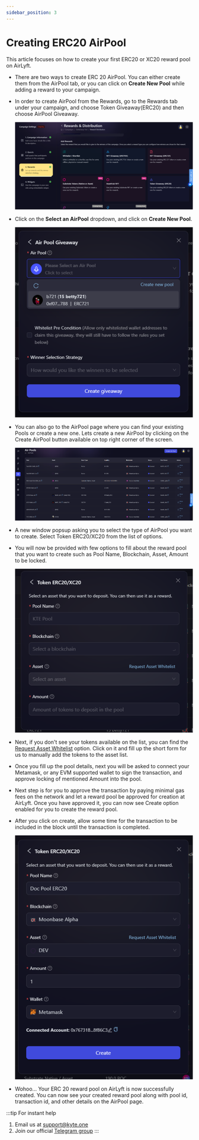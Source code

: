 ```yaml
---
sidebar_position: 3
---
```


# Creating ERC20 AirPool

This article focuses on how to create your first ERC20 or XC20 reward pool on AirLyft.

- There are two ways to create ERC 20 AirPool. You can either create them from the AirPool tab, or you can click on **Create New Pool** while adding a reward to your campaign.

- In order to create AirPool from the Rewards, go to the Rewards tab under your campaign, and choose Token Giveaway(ERC20) and then choose AirPool Giveaway.

    ![AirPool from Rewards Tab](../images/rewardstab.png)

- Click on the **Select an AirPool** dropdown, and click on **Create New Pool**.

    ![Create New Pool](../images/createnewpool.png)

- You can also go to the AirPool page where you can find your existing Pools or create a new one. Lets create a new AirPool by clicking on the Create AirPool button available on top right corner of the screen.

    ![create pool](../images/airpoolcreate.png)

- A new window popsup asking you to select the type of AirPool you want to create. Select Token ERC20/XC20 from the list of options.

- You will now be provided with few options to fill about the reward pool that you want to create such as Pool Name, Blockchain, Asset, Amount to be locked.

    ![Pool Details ERC20](../images/airpool20details.png)

- Next, if you don't see your tokens available on the list, you can find the [Request Asset Whitelist](https://docs.google.com/forms/d/e/1FAIpQLSdmdE3BmNwWQ1kZbKZqFzzRoBX38ltecXiSjuS5VEthwH28Yw/viewform) option. Click on it and fill up the short form for us to manually add the tokens to the asset list.

- Once you fill up the pool details, next you will be asked to connect your Metamask, or any EVM supported wallet to sign the transaction, and approve locking of mentioned Amount into the pool.

- Next step is for you to approve the transaction by paying minimal gas fees on the network and let a reward pool be approved for creation at AirLyft. Once you have approved it, you can now see Create option enabled for you to create the reward pool.

- After you click on create, allow some time for the transaction to be included in the block until the transaction is completed.

    ![Pool Created](../images/airpool20create.png)

- Wohoo... Your ERC 20 reward pool on AirLyft is now successfully created. You can now see your created reward pool along with pool id, transaction id, and other details on the AirPool page.


:::tip For instant help
1. Email us at support@kyte.one
2. Join our official [Telegram group](https://t.me/kyteone)
::: 
